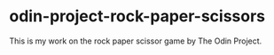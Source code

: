 # odin-project-rock-paper-scissors

This is my work on the rock paper scissor game by The Odin Project.
